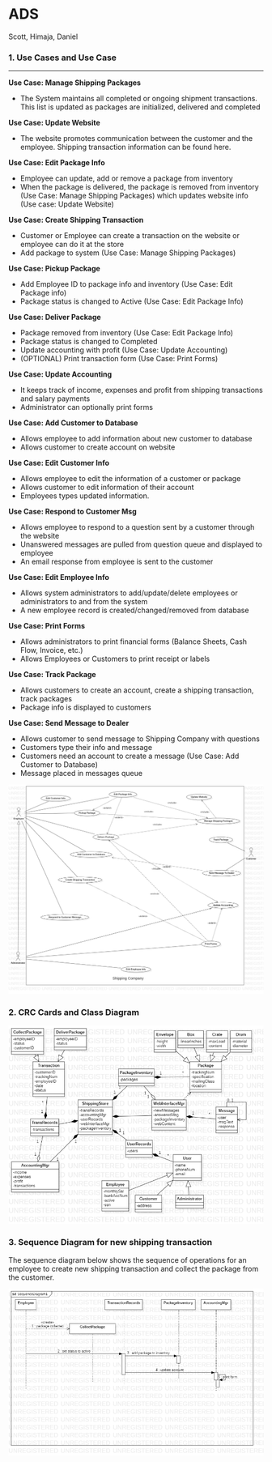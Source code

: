 # ADS
Scott, Himaja, Daniel
###  1. Use Cases and Use Case 
---

**Use Case: Manage Shipping Packages**
* The System maintains all completed or ongoing shipment transactions. This list is updated as packages are initialized, delivered and completed

**Use Case: Update Website**
* The website promotes communication between the customer and the employee. Shipping transaction information can be found here.

**Use Case: Edit Package Info**
* Employee can update, add or remove a package from inventory
* When the package is delivered, the package is removed from inventory (Use Case: Manage Shipping Packages) which updates website info (Use case: Update Website)

**Use Case: Create Shipping Transaction**
* Customer or Employee can create a transaction on the website or employee can do it at the store 
* Add package to system (Use Case: Manage Shipping Packages) 

**Use Case: Pickup Package**
* Add Employee ID to package info and inventory (Use Case: Edit Package info)
* Package status is changed to Active (Use Case: Edit Package Info)

**Use Case: Deliver Package**
* Package removed from inventory (Use Case: Edit Package Info)
* Package status is changed to Completed
* Update accounting with profit (Use Case: Update Accounting)
* (OPTIONAL) Print transaction form (Use Case: Print Forms) 

**Use Case: Update Accounting**
* It keeps track of income, expenses and profit from shipping transactions and salary payments
* Administrator can optionally print forms

**Use Case: Add Customer to Database**
* Allows employee to add information about new customer to database
* Allows customer to create account on website

**Use Case: Edit Customer Info**
* Allows employee to edit the information of a customer or package
* Allows customer to edit information of their account
* Employees types updated information.

**Use Case: Respond to Customer Msg**
* Allows employee to respond to a question sent by a customer through the website
* Unanswered messages are pulled from question queue and displayed to employee
* An email response from employee is sent to the customer

**Use Case: Edit Employee Info**
* Allows system administrators to add/update/delete employees or administrators to and from the system
* A new employee record is created/changed/removed from database

**Use Case: Print Forms**
* Allows administrators to print financial forms (Balance Sheets, Cash Flow, Invoice, etc.)
* Allows Employees or Customers to print receipt or labels


**Use Case: Track Package**
* Allows customers to create an account, create a shipping transaction, track packages
* Package info is displayed to customers

**Use Case: Send Message to Dealer**
* Allows customer to send message to Shipping Company with questions
* Customers type their info and message
* Customers need an account to create a message (Use Case: Add Customer to Database)
* Message placed in messages queue

![UseCaseDiagram](images/UseCaseDiagram1.png)

### 2. CRC Cards and Class Diagram

![ClassDiagram](images/ClassDiagram.png)

### 3. Sequence Diagram for new shipping transaction

The sequence diagram below shows the sequence of operations for an employee to create 
new shipping transaction and collect the package from the customer.

![SequenceDiagram](images/SequenceDiagram.png)

